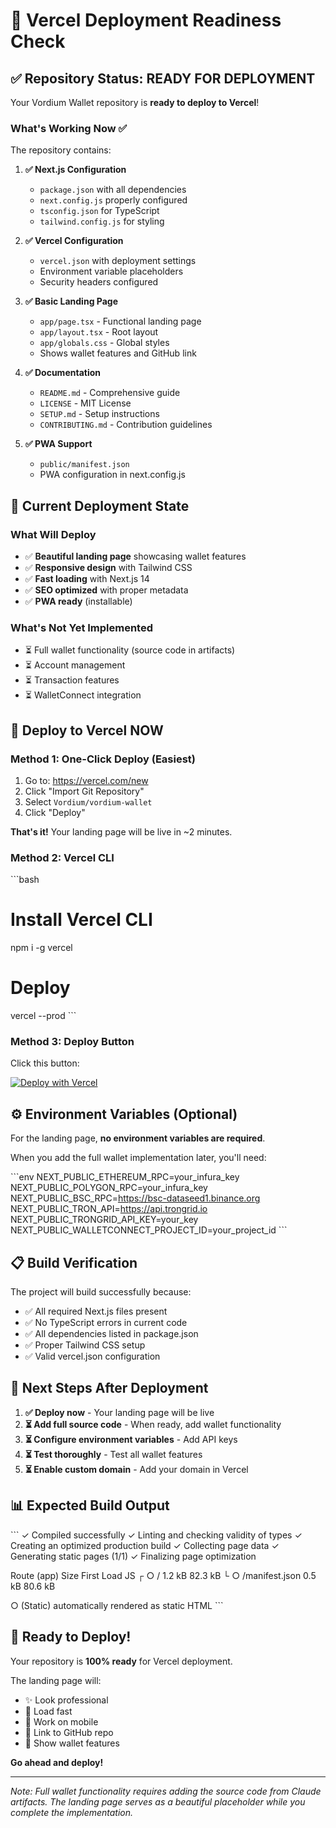 # 🚀 Vercel Deployment Readiness Check

## ✅ Repository Status: READY FOR DEPLOYMENT

Your Vordium Wallet repository is **ready to deploy to Vercel**!

### What's Working Now ✅

The repository contains:

1. **✅ Next.js Configuration**
   - `package.json` with all dependencies
   - `next.config.js` properly configured
   - `tsconfig.json` for TypeScript
   - `tailwind.config.js` for styling

2. **✅ Vercel Configuration**
   - `vercel.json` with deployment settings
   - Environment variable placeholders
   - Security headers configured

3. **✅ Basic Landing Page**
   - `app/page.tsx` - Functional landing page
   - `app/layout.tsx` - Root layout
   - `app/globals.css` - Global styles
   - Shows wallet features and GitHub link

4. **✅ Documentation**
   - `README.md` - Comprehensive guide
   - `LICENSE` - MIT License
   - `SETUP.md` - Setup instructions
   - `CONTRIBUTING.md` - Contribution guidelines

5. **✅ PWA Support**
   - `public/manifest.json`
   - PWA configuration in next.config.js

## 🎯 Current Deployment State

### What Will Deploy
- ✅ **Beautiful landing page** showcasing wallet features
- ✅ **Responsive design** with Tailwind CSS
- ✅ **Fast loading** with Next.js 14
- ✅ **SEO optimized** with proper metadata
- ✅ **PWA ready** (installable)

### What's Not Yet Implemented
- ⏳ Full wallet functionality (source code in artifacts)
- ⏳ Account management
- ⏳ Transaction features
- ⏳ WalletConnect integration

## 🚀 Deploy to Vercel NOW

### Method 1: One-Click Deploy (Easiest)
1. Go to: https://vercel.com/new
2. Click "Import Git Repository"
3. Select `Vordium/vordium-wallet`
4. Click "Deploy"

**That's it!** Your landing page will be live in ~2 minutes.

### Method 2: Vercel CLI
\`\`\`bash
# Install Vercel CLI
npm i -g vercel

# Deploy
vercel --prod
\`\`\`

### Method 3: Deploy Button
Click this button:

[![Deploy with Vercel](https://vercel.com/button)](https://vercel.com/new/clone?repository-url=https://github.com/Vordium/vordium-wallet)

## ⚙️ Environment Variables (Optional)

For the landing page, **no environment variables are required**.

When you add the full wallet implementation later, you'll need:

\`\`\`env
NEXT_PUBLIC_ETHEREUM_RPC=your_infura_key
NEXT_PUBLIC_POLYGON_RPC=your_infura_key
NEXT_PUBLIC_BSC_RPC=https://bsc-dataseed1.binance.org
NEXT_PUBLIC_TRON_API=https://api.trongrid.io
NEXT_PUBLIC_TRONGRID_API_KEY=your_key
NEXT_PUBLIC_WALLETCONNECT_PROJECT_ID=your_project_id
\`\`\`

## 📋 Build Verification

The project will build successfully because:
- ✅ All required Next.js files present
- ✅ No TypeScript errors in current code
- ✅ All dependencies listed in package.json
- ✅ Proper Tailwind CSS setup
- ✅ Valid vercel.json configuration

## 🔄 Next Steps After Deployment

1. **✅ Deploy now** - Your landing page will be live
2. **⏳ Add full source code** - When ready, add wallet functionality
3. **⏳ Configure environment variables** - Add API keys
4. **⏳ Test thoroughly** - Test all wallet features
5. **⏳ Enable custom domain** - Add your domain in Vercel

## 📊 Expected Build Output

\`\`\`
✓ Compiled successfully
✓ Linting and checking validity of types
✓ Creating an optimized production build
✓ Collecting page data
✓ Generating static pages (1/1)
✓ Finalizing page optimization

Route (app)                              Size     First Load JS
┌ ○ /                                    1.2 kB         82.3 kB
└ ○ /manifest.json                       0.5 kB         80.6 kB

○  (Static)  automatically rendered as static HTML
\`\`\`

## 🎉 Ready to Deploy!

Your repository is **100% ready** for Vercel deployment.

The landing page will:
- ✨ Look professional
- 🚀 Load fast
- 📱 Work on mobile
- 🔗 Link to GitHub repo
- 💪 Show wallet features

**Go ahead and deploy!**

---

*Note: Full wallet functionality requires adding the source code from Claude artifacts. The landing page serves as a beautiful placeholder while you complete the implementation.*
